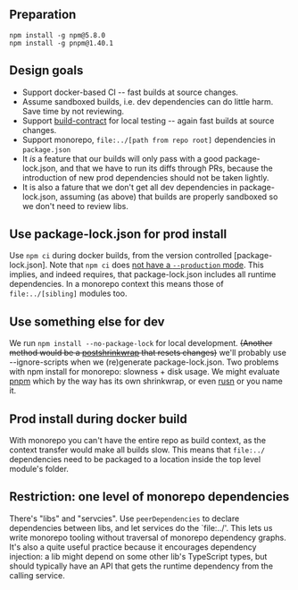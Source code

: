 
## Preparation

```
npm install -g npm@5.8.0
npm install -g pnpm@1.40.1
```

## Design goals

 * Support docker-based CI -- fast builds at source changes.
 * Assume sandboxed builds, i.e. dev dependencies can do little harm. Save time by not reviewing.
 * Support [build-contract](https://github.com/Yolean/build-contract) for local testing
   -- again fast builds at source changes.
 * Support monorepo, `file:../[path from repo root]` dependencies in `package.json`
 * It _is_ a feature that our builds will only pass with a good package-lock.json,
   and that we have to run its diffs through PRs, because the introduction of new
   prod dependencies should not be taken lightly.
 * It is also a fature that we don't get all dev dependencies in package-lock.json,
   assuming (as above) that builds are properly sandboxed so we don't need to review libs.

## Use package-lock.json for prod install

Use `npm ci` during docker builds,
from the version controlled [package-lock.json].
Note that `npm ci` does [not have a `--production` mode](https://github.com/npm/npm/issues/20125).
This implies, and indeed requires,
that package-lock.json includes all runtime dependencies.
In a monorepo context this means those of `file:../[sibling]` modules too.

## Use something else for dev

We run `npm install --no-package-lock` for local development.
~~(Another method would be a [postshrinkwrap](https://docs.npmjs.com/files/package-locks#description) that resets changes)~~
we'll probably use --ignore-scripts when we (re)generate package-lock.json.
Two problems with npm install for monorepo: slowness + disk usage.
We might evaluate [pnpm](https://github.com/pnpm/pnpm) which by the way has its own shrinkwrap,
or even [rusn](https://www.npmjs.com/package/@microsoft/rush) or you name it.

## Prod install during docker build

With monorepo you can't have the entire repo as build context, as the context transfer would make all builds slow.
This means that `file:../` dependencies need to be packaged to a location inside the top level module's folder.

## Restriction: one level of monorepo dependencies

There's "libs" and "servcies". Use `peerDependencies` to declare dependencies between libs,
and let services do the `file:../'.
This lets us write monorepo tooling without traversal of monorepo dependency graphs.
It's also a quite useful practice because it encourages dependency injection:
a lib might depend on some other lib's TypeScript types,
but should typically have an API that gets the runtime dependency from the calling service.
